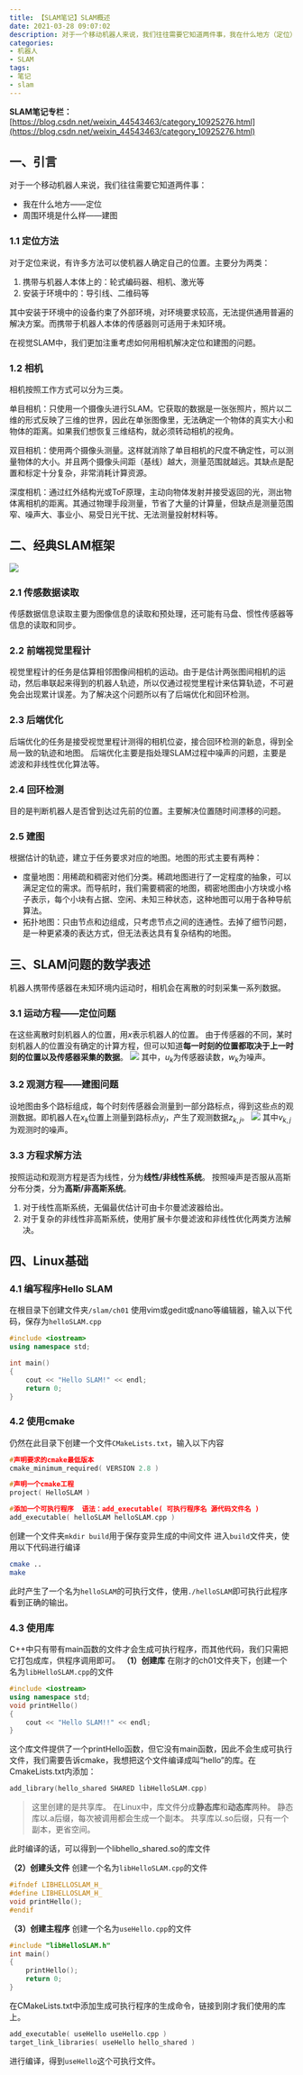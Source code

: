 ```yaml
---
title: 【SLAM笔记】SLAM概述
date: 2021-03-28 09:07:02
description: 对于一个移动机器人来说，我们往往需要它知道两件事，我在什么地方（定位），周围环境是什么样（建图）。
categories:
- 机器人
- SLAM
tags:
- 笔记
- slam
---
```




**SLAM笔记专栏：**[https://blog.csdn.net/weixin_44543463/category_10925276.html](https://blog.csdn.net/weixin_44543463/category_10925276.html)



## 一、引言

对于一个移动机器人来说，我们往往需要它知道两件事：
* 我在什么地方——定位
* 周围环境是什么样——建图
### 1.1 定位方法
对于定位来说，有许多方法可以使机器人确定自己的位置。主要分为两类：
1. 携带与机器人本体上的：轮式编码器、相机、激光等
2. 安装于环境中的：导引线、二维码等

其中安装于环境中的设备约束了外部环境，对环境要求较高，无法提供通用普遍的解决方案。而携带于机器人本体的传感器则可适用于未知环境。

在视觉SLAM中，我们更加注重考虑如何用相机解决定位和建图的问题。
### 1.2 相机
相机按照工作方式可以分为三类。

单目相机：只使用一个摄像头进行SLAM。它获取的数据是一张张照片，照片以二维的形式反映了三维的世界，因此在单张图像里，无法确定一个物体的真实大小和物体的距离。如果我们想恢复三维结构，就必须转动相机的视角。

双目相机：使用两个摄像头测量。这样就消除了单目相机的尺度不确定性，可以测量物体的大小。并且两个摄像头间距（基线）越大，测量范围就越远。其缺点是配置和标定十分复杂，非常消耗计算资源。

深度相机：通过红外结构光或ToF原理，主动向物体发射并接受返回的光，测出物体离相机的距离。其通过物理手段测量，节省了大量的计算量，但缺点是测量范围窄、噪声大、事业小、易受日光干扰、无法测量投射材料等。

## 二、经典SLAM框架
![](https://img-blog.csdnimg.cn/20210320120140388.png)
### 2.1 传感数据读取
传感数据信息读取主要为图像信息的读取和预处理，还可能有马盘、惯性传感器等信息的读取和同步。

### 2.2 前端视觉里程计
视觉里程计的任务是估算相邻图像间相机的运动。由于是估计两张图间相机的运动，然后串联起来得到的机器人轨迹，所以仅通过视觉里程计来估算轨迹，不可避免会出现累计误差。为了解决这个问题所以有了后端优化和回环检测。

### 2.3 后端优化
后端优化的任务是接受视觉里程计测得的相机位姿，接合回环检测的新息，得到全局一致的轨迹和地图。
后端优化主要是指处理SLAM过程中噪声的问题，主要是滤波和非线性优化算法等。

### 2.4 回环检测
目的是判断机器人是否曾到达过先前的位置。主要解决位置随时间漂移的问题。

### 2.5 建图
根据估计的轨迹，建立于任务要求对应的地图。地图的形式主要有两种：
* 度量地图：用稀疏和稠密对他们分类。稀疏地图进行了一定程度的抽象，可以满足定位的需求。而导航时，我们需要稠密的地图，稠密地图由小方块或小格子表示，每个小块有占据、空闲、未知三种状态，这种地图可以用于各种导航算法。
* 拓扑地图：只由节点和边组成，只考虑节点之间的连通性。去掉了细节问题，是一种更紧凑的表达方式，但无法表达具有复杂结构的地图。

## 三、SLAM问题的数学表述
机器人携带传感器在未知环境内运动时，相机会在离散的时刻采集一系列数据。
### 3.1 运动方程——定位问题
在这些离散时刻机器人的位置，用$x$表示机器人的位置。
由于传感器的不同，某时刻机器人的位置没有确定的计算方程，但可以知道**每一时刻的位置都取决于上一时刻的位置以及传感器采集的数据**。
![](https://img-blog.csdnimg.cn/20210321112215432.png#pic_center)
其中，$u_k$为传感器读数，$w_k$为噪声。

### 3.2 观测方程——建图问题
设地图由多个路标组成，每个时刻传感器会测量到一部分路标点，得到这些点的观测数据。即机器人在$x_k$位置上测量到路标点$y_j$，产生了观测数据$z_{k,j}$。
![](https://img-blog.csdnimg.cn/2021032111260239.png#pic_center)
其中$v_{k,j}$为观测时的噪声。
### 3.3 方程求解方法
按照运动和观测方程是否为线性，分为**线性/非线性系统**。
按照噪声是否服从高斯分布分类，分为**高斯/非高斯系统**。
1. 对于线性高斯系统，无偏最优估计可由卡尔曼滤波器给出。
2. 对于复杂的非线性非高斯系统，使用扩展卡尔曼滤波和非线性优化两类方法解决。

## 四、Linux基础
### 4.1 编写程序Hello SLAM
在根目录下创建文件夹`/slam/ch01`
使用vim或gedit或nano等编辑器，输入以下代码，保存为`helloSLAM.cpp`

```cpp
#include <iostream>
using namespace std;

int main()
{
	cout << "Hello SLAM!" << endl;
	return 0;
}
```
### 4.2 使用cmake
仍然在此目录下创建一个文件`CMakeLists.txt`，输入以下内容
```c
#声明要求的cmake最低版本
cmake_minimum_required( VERSION 2.8 )

#声明一个cmake工程
project( HelloSLAM )

#添加一个可执行程序	语法：add_executable( 可执行程序名 源代码文件名 )
add_executable( helloSLAM helloSLAM.cpp )
```
创建一个文件夹`mkdir build`用于保存变异生成的中间文件
进入`build`文件夹，使用以下代码进行编译
```bash
cmake ..
make
```
此时产生了一个名为`helloSLAM`的可执行文件，使用`./helloSLAM`即可执行此程序看到正确的输出。
### 4.3 使用库
C++中只有带有main函数的文件才会生成可执行程序，而其他代码，我们只需把它打包成库，供程序调用即可。
**（1）创建库**
在刚才的ch01文件夹下，创建一个名为`libHelloSLAM.cpp`的文件

```cpp
#include <iostream>
using namespace std;
void printHello()
{
	cout << "Hello SLAM!!" << endl;
}
```
这个库文件提供了一个printHello函数，但它没有main函数，因此不会生成可执行文件，我们需要告诉cmake，我想把这个文件编译成叫“hello”的库。在CmakeLists.txt内添加：
```c
add_library(hello_shared SHARED libHelloSLAM.cpp)
```
> 这里创建的是共享库。
> 在Linux中，库文件分成**静态库**和**动态库**两种。
> 静态库以.a后缀，每次被调用都会生成一个副本。
> 共享库以.so后缀，只有一个副本，更省空间。

此时编译的话，可以得到一个libhello_shared.so的库文件

**（2）创建头文件**
创建一个名为`libHelloSLAM.cpp`的文件
```cpp
#ifndef LIBHELLOSLAM_H_
#define LIBHELLOSLAM_H_
void printHello();
#endif
```

**（3）创建主程序**
创建一个名为`useHello.cpp`的文件
```cpp
#include "libHelloSLAM.h"
int main()
{
	printHello();
	return 0;
}
```
在CMakeLists.txt中添加生成可执行程序的生成命令，链接到刚才我们使用的库上。
```c
add_executable( useHello useHello.cpp )
target_link_libraries( useHello hello_shared )
```
进行编译，得到`useHello`这个可执行文件。